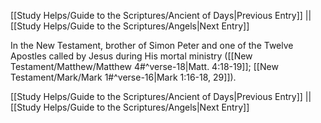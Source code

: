 [[Study Helps/Guide to the Scriptures/Ancient of Days|Previous Entry]]  ||  [[Study Helps/Guide to the Scriptures/Angels|Next Entry]]

 In the New Testament, brother of Simon Peter and one of the Twelve Apostles called by Jesus during His mortal ministry ([[New Testament/Matthew/Matthew 4#^verse-18|Matt. 4:18-19]]; [[New Testament/Mark/Mark 1#^verse-16|Mark 1:16-18, 29]]).

[[Study Helps/Guide to the Scriptures/Ancient of Days|Previous Entry]]  ||  [[Study Helps/Guide to the Scriptures/Angels|Next Entry]]
